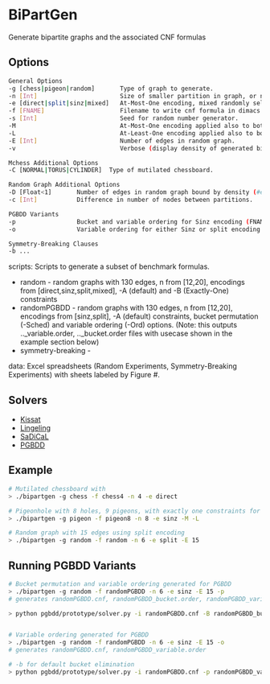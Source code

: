 # BiPartGen
Generate bipartite graphs and the associated CNF formulas

## Options
```bash
General Options
-g [chess|pigeon|random]       Type of graph to generate.
-n [Int]                       Size of smaller partition in graph, or nxn board for chess?.
-e [direct|split|sinz|mixed]   At-Most-One encoding, mixed randomly selects encoding for each node.
-f [FNAME]                     Filename to write cnf formula in dimacs format.
-s [Int]                       Seed for random number generator.
-M                             At-Most-One encoding applied also to both partitions.
-L                             At-Least-One encoding applied also to both partitions.
-E [Int]                       Number of edges in random graph.
-v                             Verbose (display density of generated bipartite graph).

Mchess Additional Options
-C [NORMAL|TORUS|CYLINDER]  Type of mutilated chessboard.

Random Graph Additional Options
-D [Float<1]       Number of edges in random graph bound by density (#edges/#possible edges).
-c [Int]           Difference in number of nodes between partitions.

PGBDD Variants
-p                 Bucket and variable ordering for Sinz encoding (FNAME_bucket.order, FNAME_variable.order).
-o                 Variable ordering for either Sinz or split encoding (FNAME_variable.order).

Symmetry-Breaking Clauses
-b ...

```

scripts: Scripts to generate a subset of benchmark formulas.
* random - random graphs with 130 edges, n from [12,20], encodings from [direct,sinz,split,mixed], -A (default) and -B (Exactly-One) constraints
* randomPGBDD - random graphs with 130 edges, n from [12,20], encodings from [sinz,split], -A (default) constraints, bucket permutation (-Sched) and variable ordering (-Ord) options. (Note: this outputs .._variable.order, .._bucket.order files with usecase shown in the example section below)
* symmetry-breaking - 


data: Excel spreadsheets (Random Experiments, Symmetry-Breaking Experiments) with sheets labeled by Figure #.

## Solvers
* [Kissat](https://github.com/arminbiere/kissat)
* [Lingeling](https://github.com/arminbiere/lingeling)
* [SaDiCaL](http://fmv.jku.at/sadical)
* [PGBDD](https://github.com/rebryant/pgbdd)

## Example
```bash
# Mutilated chessboard with 
> ./bipartgen -g chess -f chess4 -n 4 -e direct

# Pigeonhole with 8 holes, 9 pigeons, with exactly one constraints for each node using sinz
> ./bipartgen -g pigeon -f pigeon8 -n 8 -e sinz -M -L

# Random graph with 15 edges using split encoding
> ./bipartgen -g random -f random -n 6 -e split -E 15

```
## Running PGBDD Variants
```bash
# Bucket permutation and variable ordering generated for PGBDD
> ./bipartgen -g random -f randomPGBDD -n 6 -e sinz -E 15 -p
# generates randomPGBDD.cnf, randomPGBDD_bucket.order, randomPGBDD_variable.order

> python pgbdd/prototype/solver.py -i randomPGBDD.cnf -B randomPGBDD_bucket.order -p randomPGBDD_variable.order


# Variable ordering generated for PGBDD
> ./bipartgen -g random -f randomPGBDD -n 6 -e sinz -E 15 -o
# generates randomPGBDD.cnf, randomPGBDD_variable.order

# -b for default bucket elimination 
> python pgbdd/prototype/solver.py -i randomPGBDD.cnf -p randomPGBDD_variable.order -b
```
